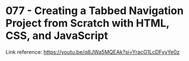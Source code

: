 # 077 - Creating a Tabbed Navigation Project from Scratch with HTML, CSS, and JavaScript

Link reference: https://youtu.be/q8JWa5MQEAk?si=YracG1LcDFyyYe0z
